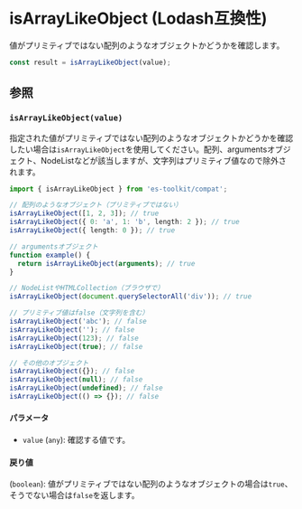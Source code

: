 # isArrayLikeObject (Lodash互換性)

値がプリミティブではない配列のようなオブジェクトかどうかを確認します。

```typescript
const result = isArrayLikeObject(value);
```

## 参照

### `isArrayLikeObject(value)`

指定された値がプリミティブではない配列のようなオブジェクトかどうかを確認したい場合は`isArrayLikeObject`を使用してください。配列、argumentsオブジェクト、NodeListなどが該当しますが、文字列はプリミティブ値なので除外されます。

```typescript
import { isArrayLikeObject } from 'es-toolkit/compat';

// 配列のようなオブジェクト（プリミティブではない）
isArrayLikeObject([1, 2, 3]); // true
isArrayLikeObject({ 0: 'a', 1: 'b', length: 2 }); // true
isArrayLikeObject({ length: 0 }); // true

// argumentsオブジェクト
function example() {
  return isArrayLikeObject(arguments); // true
}

// NodeListやHTMLCollection（ブラウザで）
isArrayLikeObject(document.querySelectorAll('div')); // true

// プリミティブ値はfalse（文字列を含む）
isArrayLikeObject('abc'); // false
isArrayLikeObject(''); // false
isArrayLikeObject(123); // false
isArrayLikeObject(true); // false

// その他のオブジェクト
isArrayLikeObject({}); // false
isArrayLikeObject(null); // false
isArrayLikeObject(undefined); // false
isArrayLikeObject(() => {}); // false
```

#### パラメータ

- `value` (`any`): 確認する値です。

#### 戻り値

(`boolean`): 値がプリミティブではない配列のようなオブジェクトの場合は`true`、そうでない場合は`false`を返します。
